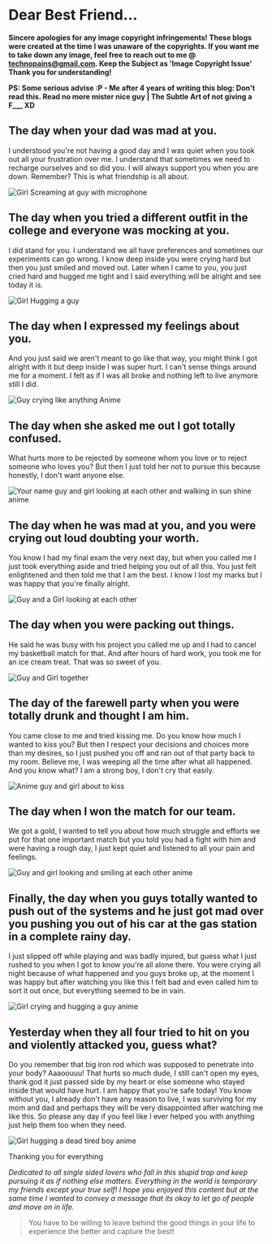 # Dear Best Friend...

**Sincere apologies for any image copyright infringements! These blogs were created at the time I was unaware of the copyrights. If you want me to take down any image, feel free to reach out to me @ technopains@gmail.com. Keep the Subject as 'Image Copyright Issue' Thank you for understanding!**

**PS: Some serious advise :P - Me after 4 years of writing this blog: Don't read this. Read no more mister nice guy | The Subtle Art of not giving a F___ XD**

## The day when your dad was mad at you.

I understood you're not having a good day and I was quiet when you took out all your frustration over me. I understand that sometimes we need to recharge ourselves and so did you. I will always support you when you are down. Remember? This is what friendship is all about.

![Girl Screaming at guy with microphone](https://cdn.wrytin.com/images/wrytup/r/1024/screaming-600-897836-jwa4nt63.jpeg)

## The day when you tried a different outfit in the college and everyone was mocking at you.

I did stand for you. I understand we all have preferences and sometimes our experiments can go wrong. I know deep inside you were crying hard but then you just smiled and moved out. Later when I came to you, you just cried hard and hugged me tight and I said everything will be alright and see today it is.


![Girl Hugging a guy](https://cdn.wrytin.com/images/wrytup/r/1024/467078-jwa4vq7e.jpeg)

## The day when I expressed my feelings about you.

And you just said we aren't meant to go like that way, you might think I got alright with it but deep inside I was super hurt. I can't sense things around me for a moment. I felt as if I was all broke and nothing left to live anymore still I did.

![Guy crying like anything Anime](https://cdn.wrytin.com/images/wrytup/r/1024/maxresdefault-jwa4whtb.jpeg)

## The day when she asked me out I got totally confused.

What hurts more to be rejected by someone whom you love or to reject someone who loves you? But then I just told her not to pursue this because honestly, I don't want anyone else.

![Your name guy and girl looking at each other and walking in sun shine anime](https://cdn.wrytin.com/images/wrytup/r/1024/-91380039-638b8b7f-182d-4e71-9e28-141072a8b0e0-jwa4xerx.jpeg)

## The day when he was mad at you, and you were crying out loud doubting your worth.

You know I had my final exam the very next day, but when you called me I just took everything aside and tried helping you out of all this. You just felt enlightened and then told me that I am the best. I know I lost my marks but I was happy that you're finally alright.

![Guy and a Girl looking at each other](https://cdn.wrytin.com/images/wrytup/r/1024/anime-254424-3-jwa528d0.jpeg)

## The day when you were packing out things.

He said he was busy with his project you called me up and I had to cancel my basketball match for that. And after hours of hard work, you took me for an ice cream treat. That was so sweet of you.

![Guy and Girl together](https://cdn.wrytin.com/images/wrytup/r/1024/large-jwa57jh9.jpeg)

## The day of the farewell party when you were totally drunk and thought I am him.

You came close to me and tried kissing me. Do you know how much I wanted to kiss you? But then I respect your decisions and choices more than my desires, so I just pushed you off and ran out of that party back to my room. Believe me, I was weeping all the time after what all happened. And you know what? I am a strong boy, I don't cry that easily.

![Anime guy and girl about to kiss](https://cdn.wrytin.com/images/wrytup/r/1024/hqdefault-jwa5c483.jpeg)

## The day when I won the match for our team.

We got a gold, I wanted to tell you about how much struggle and efforts we put for that one important match but you told you had a fight with him and were having a rough day, I just kept quiet and listened to all your pain and feelings.

![Guy and girl looking and smiling at each other anime](https://cdn.wrytin.com/images/wrytup/r/1024/198807-jwa5fdmh.jpeg)

## Finally, the day when you guys totally wanted to push out of the systems and he just got mad over you pushing you out of his car at the gas station in a complete rainy day.

I just slipped off while playing and was badly injured, but guess what I just rushed to you when I got to know you're all alone there. You were crying all night because of what happened and you guys broke up, at the moment I was happy but after watching you like this I felt bad and even called him to sort it out once, but everything seemed to be in vain.

![Girl crying and hugging a guy anime](https://cdn.wrytin.com/images/wrytup/r/1024/the-garden-or-words-featured-image-jwa531ht.jpeg)

## Yesterday when they all four tried to hit on you and violently attacked you, guess what?

Do you remember that big iron rod which was supposed to penetrate into your body? Aaaoouuu! That hurts so much dude, I still can't open my eyes, thank god it just passed side by my heart or else someone who stayed inside that would have hurt. I am happy that you're safe today! You know without you, I already don't have any reason to live, I was surviving for my mom and dad and perhaps they will be very disappointed after watching me like this. So please any day if you feel like I ever helped you with anything just help them too when they need.

![Girl hugging a dead tired boy anime](https://cdn.wrytin.com/images/wrytup/r/1024/latestcb20130602150607-jwa54z9h.jpeg)

Thanking you for everything

*Dedicated to all single sided lovers who fall in this stupid trap and keep pursuing it as if nothing else matters. Everything in the world is temporary my friends except your true self! I hope you enjoyed this content but at the same time I wanted to convey a message that its okay to let go of people and move on in life.*

<blockquote class="italic-text">
You have to be willing to leave behind the good things in your life to experience the better and capture the best!
</blockquote>






